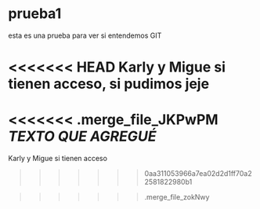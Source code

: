 # prueba1
esta es una prueba para ver si entendemos GIT

<<<<<<< HEAD
Karly y Migue si tienen acceso, si pudimos jeje
=======
<<<<<<< .merge_file_JKPwPM
*TEXTO QUE AGREGUÉ*
=======
Karly y Migue si tienen acceso
>>>>>>> 0aa311053966a7ea02d2d1ff70a22581822980b1

>>>>>>> .merge_file_zokNwy
